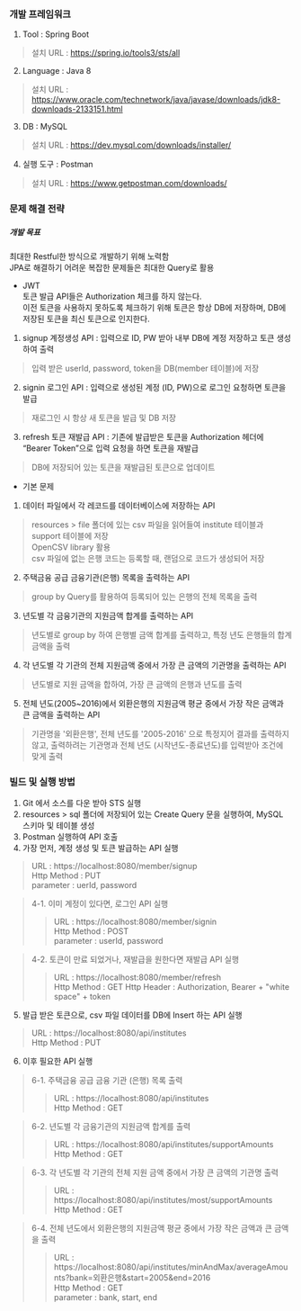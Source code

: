 ### 개발 프레임워크
1. Tool : Spring Boot  
> 설치 URL : https://spring.io/tools3/sts/all
2. Language : Java 8  
> 설치 URL : https://www.oracle.com/technetwork/java/javase/downloads/jdk8-downloads-2133151.html
3. DB : MySQL  
> 설치 URL : https://dev.mysql.com/downloads/installer/
4. 실행 도구 : Postman  
> 설치 URL : https://www.getpostman.com/downloads/

### 문제 해결 전략
##### 개발 목표
최대한 Restful한 방식으로 개발하기 위해 노력함  
JPA로 해결하기 어려운 복잡한 문제들은 최대한 Query로 활용
+ JWT  
토큰 발급 API들은 Authorization 체크를 하지 않는다.  
이전 토큰을 사용하지 못하도록 체크하기 위해 토큰은 항상 DB에 저장하며, DB에 저장된 토큰을 최신 토큰으로 인지한다.  
1. signup 계정생성 API : 입력으로 ID, PW 받아 내부 DB에 계정 저장하고 토큰 생성하여 출력  
> 입력 받은 userId, password, token을 DB(member 테이블)에 저장  
2. signin 로그인 API : 입력으로 생성된 계정 (ID, PW)으로 로그인 요청하면 토큰을 발급  
> 재로그인 시 항상 새 토큰을 발급 및 DB 저장  
3. refresh 토큰 재발급 API : 기존에 발급받은 토큰을 Authorization 헤더에 “Bearer Token”으로 입력 요청을 하면 토큰을 재발급  
> DB에 저장되어 있는 토큰을 재발급된 토큰으로 업데이트


+ 기본 문제
1. 데이터 파일에서 각 레코드를 데이터베이스에 저장하는 API  
> resources > file 폴더에 있는 csv 파일을 읽어들여 institute 테이블과 support 테이블에 저장  
> OpenCSV library 활용  
> csv 파일에 없는 은행 코드는 등록할 때, 랜덤으로 코드가 생성되어 저장   
2. 주택금융 공급 금융기관(은행) 목록을 출력하는 API  
> group by Query를 활용하여 등록되어 있는 은행의 전체 목록을 출력
3. 년도별 각 금융기관의 지원금액 합계를 출력하는 API  
> 년도별로 group by 하여 은행별 금액 합계를 출력하고, 특정 년도 은행들의 합계 금액을 출력
4. 각 년도별 각 기관의 전체 지원금액 중에서 가장 큰 금액의 기관명을 출력하는 API  
> 년도별로 지원 금액을 합하여, 가장 큰 금액의 은행과 년도를 출력
5. 전체 년도(2005~2016)에서 외환은행의 지원금액 평균 중에서 가장 작은 금액과 큰 금액을 출력하는 API  
> 기관명을 '외환은행', 전체 년도를 '2005-2016' 으로 특정지어 결과를 출력하지 않고, 출력하려는 기관명과 전체 년도 (시작년도-종료년도)를 입력받아 조건에 맞게 출력  

### 빌드 및 실행 방법
1. Git 에서 소스를 다운 받아 STS 실행
2. resources > sql 폴더에 저장되어 있는 Create Query 문을 실행하여, MySQL 스키마 및 테이블 생성
3. Postman 실행하여 API 호출
4. 가장 먼저, 계정 생성 및 토큰 발급하는 API 실행  
> URL : https://localhost:8080/member/signup  
> Http Method : PUT  
> parameter : uerId, password

> 4-1. 이미 계정이 있다면, 로그인 API 실행  
>> URL : https://localhost:8080/member/signin  
>> Http Method : POST  
>> parameter : userId, password

> 4-2. 토큰이 만료 되었거나, 재발급을 원한다면 재발급 API 실행  
>> URL : https://localhost:8080/member/refresh  
>> Http Method : GET 
>> Http Header : Authorization, Bearer + "white space" + token

5. 발급 받은 토큰으로, csv 파일 데이터를 DB에 Insert 하는 API 실행  
> URL : https://localhost:8080/api/institutes  
> Http Method : PUT  

6. 이후 필요한 API 실행  

> 6-1. 주택금융 공급 금융 기관 (은행) 목록 출력  
>> URL : https://localhost:8080/api/institutes  
>> Http Method : GET

> 6-2. 년도별 각 금융기관의 지원금액 합계를 출력  
>> URL : https://localhost:8080/api/institutes/supportAmounts  
>> Http Method : GET  

> 6-3. 각 년도별 각 기관의 전체 지원 금액 중에서 가장 큰 금액의 기관명 출력  
>> URL : https://localhost:8080/api/institutes/most/supportAmounts  
>> Http Method : GET

> 6-4. 전체 년도에서 외환은행의 지원금액 평균 중에서 가장 작은 금액과 큰 금액을 출력
>> URL : https://localhost:8080/api/institutes/minAndMax/averageAmounts?bank=외환은행&start=2005&end=2016  
>> Http Method : GET  
>> parameter : bank, start, end
